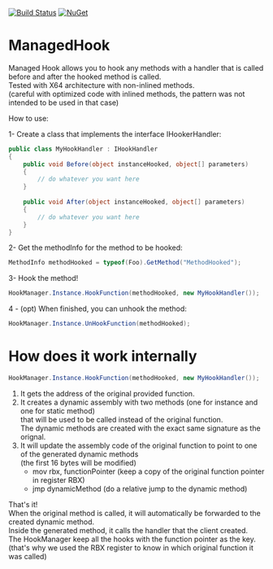 [![Build Status](https://travis-ci.com/simontardif/managedhook.svg?branch=master)](https://travis-ci.com/simontardif/managedhook)
[![NuGet](https://img.shields.io/nuget/v/ManagedHook.svg)](https://www.nuget.org/packages/ManagedHook)
# ManagedHook
Managed Hook allows you to hook any methods with a handler that is called before and after the hooked method is called. <br>
Tested with X64 architecture with non-inlined methods. <br>
(careful with optimized code with inlined methods, the pattern was not intended to be used in that case) <br>

How to use:

1- Create a class that implements the interface IHookerHandler:

```cs
public class MyHookHandler : IHookHandler
{
    public void Before(object instanceHooked, object[] parameters)
    {
        // do whatever you want here
    }
    
    public void After(object instanceHooked, object[] parameters)
    {
        // do whatever you want here
    }
}
```

2- Get the methodInfo for the method to be hooked:
```cs
MethodInfo methodHooked = typeof(Foo).GetMethod("MethodHooked");
```

3- Hook the method!
```cs
HookManager.Instance.HookFunction(methodHooked, new MyHookHandler());
```

4 - (opt) When finished, you can unhook the method:
```cs
HookManager.Instance.UnHookFunction(methodHooked);
```


# How does it work internally

```cs
HookManager.Instance.HookFunction(methodHooked, new MyHookHandler());
```
1. It gets the address of the original provided function. <br>
2. It creates a dynamic assembly with two methods (one for instance and one for static method) <br>
   that will be used to be called instead of the original function. <br>
   The dynamic methods are created with the exact same signature as the orignal. <br>
3. It will update the assembly code of the original function to point to one of the generated dynamic methods <br>
 (the first 16 bytes will be modified) <br>
   - mov rbx, functionPointer (keep a copy of the original function pointer in register RBX)
   - jmp dynamicMethod (do a relative jump to the dynamic method)
   
That's it! <br>
When the original method is called, it will automatically be forwarded to the created dynamic method. <br>
Inside the generated method, it calls the handler that the client created. <br>
The HookManager keep all the hooks with the function pointer as the key. <br>
(that's why we used the RBX register to know in which original function it was called) <br>
